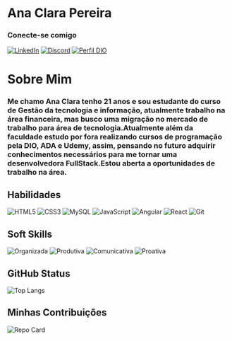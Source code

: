 # Ana Clara Pereira

### Conecte-se comigo

[![LinkedIn](https://img.shields.io/badge/LinkedIn-000?style=for-the-badge&logo=linkedin&logoColor=0E76A8)](https://www.linkedin.com/in/ana-clara-silva-b05b851bb/)
[![Discord](https://img.shields.io/badge/Discord-000?style=for-the-badge&logo=discord)](https://www.discord.com/in/anaaaaa1312/)
[![Perfil DIO](https://img.shields.io/badge/DIO-000?style=for-the-badge&logo=)](https://web.dio.me/users/annaclara02silva?tab=skills)

# Sobre Mim

### Me chamo Ana Clara tenho 21 anos e sou estudante do curso de Gestão da tecnologia e informação, atualmente trabalho na área financeira, mas busco uma migração no mercado de trabalho para área de tecnologia.Atualmente além da faculdade estudo por fora realizando cursos de programação pela DIO, ADA e Udemy, assim, pensando no futuro adquirir conhecimentos necessários para me tornar uma desenvolvedora FullStack.Estou aberta a oportunidades de trabalho na área.

## Habilidades

![HTML5](https://img.shields.io/badge/HTML5-000?style=for-the-badge&logo=html5)
![CSS3](https://img.shields.io/badge/CSS3-000?style=for-the-badge&logo=css3&logoColor=264CE4)
![MySQL](https://img.shields.io/badge/mysql-000?style=for-the-badge&logo=mysql&logoColor=white)
![JavaScript](https://img.shields.io/badge/JavaScript-000?style=for-the-badge&logo=javascript)
![Angular](https://img.shields.io/badge/Angular-000?style=for-the-badge&logo=angular&logoColor=C3002F)
![React](https://img.shields.io/badge/React-000?style=for-the-badge&logo=react)
![Git](https://img.shields.io/badge/git-000?style=for-the-badge&logo=git&logoColor=C3002F)

## Soft Skills

![Organizada](https://img.shields.io/badge/Organizada-black)
![Produtiva](https://img.shields.io/badge/Produtiva-darkblue)
![Comunicativa](https://img.shields.io/badge/Comunicativa-black)
![Proativa](https://img.shields.io/badge/Proativa-darkblue)

## GitHub Status

![Top Langs](https://github-readme-stats-git-masterrstaa-rickstaa.vercel.app/api/top-langs/?username=Anaaclra&layout=compact&bg_color=000&border_color=30A3DC&title_color=E94D5F&text_color=FFF)

## Minhas Contribuições

![Repo Card](https://github-readme-stats.vercel.app/api/pin/?username=Anaaclra&repo=dio-lab-open-source&bg_color=000&border_color=30A3DC&show_icons=true&icon_color=30A3DC&title_color=E94D5F&text_color=FFF)

